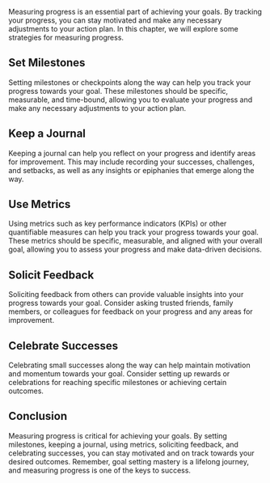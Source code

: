 
Measuring progress is an essential part of achieving your goals. By tracking your progress, you can stay motivated and make any necessary adjustments to your action plan. In this chapter, we will explore some strategies for measuring progress.

Set Milestones
--------------

Setting milestones or checkpoints along the way can help you track your progress towards your goal. These milestones should be specific, measurable, and time-bound, allowing you to evaluate your progress and make any necessary adjustments to your action plan.

Keep a Journal
--------------

Keeping a journal can help you reflect on your progress and identify areas for improvement. This may include recording your successes, challenges, and setbacks, as well as any insights or epiphanies that emerge along the way.

Use Metrics
-----------

Using metrics such as key performance indicators (KPIs) or other quantifiable measures can help you track your progress towards your goal. These metrics should be specific, measurable, and aligned with your overall goal, allowing you to assess your progress and make data-driven decisions.

Solicit Feedback
----------------

Soliciting feedback from others can provide valuable insights into your progress towards your goal. Consider asking trusted friends, family members, or colleagues for feedback on your progress and any areas for improvement.

Celebrate Successes
-------------------

Celebrating small successes along the way can help maintain motivation and momentum towards your goal. Consider setting up rewards or celebrations for reaching specific milestones or achieving certain outcomes.

Conclusion
----------

Measuring progress is critical for achieving your goals. By setting milestones, keeping a journal, using metrics, soliciting feedback, and celebrating successes, you can stay motivated and on track towards your desired outcomes. Remember, goal setting mastery is a lifelong journey, and measuring progress is one of the keys to success.
